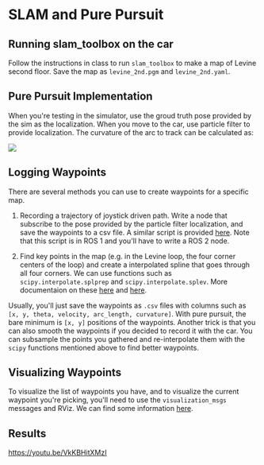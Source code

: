# SLAM and Pure Pursuit


## Running slam_toolbox on the car

Follow the instructions in class to run `slam_toolbox` to make a map of Levine second floor. Save the map as `levine_2nd.pgm` and `levine_2nd.yaml`.

## Pure Pursuit Implementation
When you're testing in the simulator, use the groud truth pose provided by the sim as the localization. When you move to the car, use particle filter to provide localization.
The curvature of the arc to track
can be calculated as:

![](https://latex.codecogs.com/svg.latex?\gamma=\frac{2|y|}{L^2})

## Logging Waypoints

There are several methods you can use to create waypoints for a specific map.

1. Recording a trajectory of joystick driven path. Write a node that subscribe to the pose provided by the particle filter localization, and save the waypoints to a csv file. A similar script is provided [here](https://github.com/f1tenth/f1tenth_labs/blob/main/waypoint_logger/scripts/waypoint_logger.py). Note that this script is in ROS 1 and you'll have to write a ROS 2 node.

2. Find key points in the map (e.g. in the Levine loop, the four corner centers of the loop) and create a interpolated spline that goes through all four corners. We can use functions such as `scipy.interpolate.splprep` and `scipy.interpolate.splev`. More documentaion on these [here](https://docs.scipy.org/doc/scipy/reference/generated/scipy.interpolate.splprep.html) and [here](https://docs.scipy.org/doc/scipy/reference/generated/scipy.interpolate.splev.html#scipy.interpolate.splev).

Usually, you'll just save the waypoints as `.csv` files with columns such as `[x, y, theta, velocity, arc_length, curvature]`. With pure pursuit, the bare minimum is `[x, y]` positions of the waypoints. Another trick is that you can also smooth the waypoints if you decided to record it with the car. You can subsample the points you gathered and re-interpolate them with the `scipy` functions mentioned above to find better waypoints.

## Visualizing Waypoints

To visualize the list of waypoints you have, and to visualize the current waypoint you're picking, you'll need to use the `visualization_msgs` messages and RViz. We can find some information [here](http://wiki.ros.org/rviz/DisplayTypes/Marker).

## Results

https://youtu.be/VkKBHitXMzI